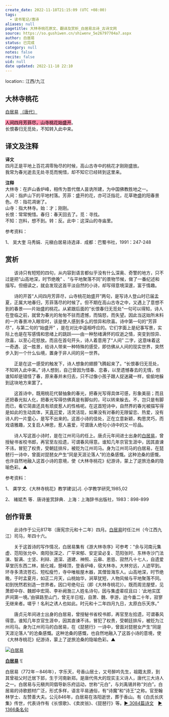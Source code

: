 ```yaml
---
create_date: 2022-11-18T21:15:09 (UTC +08:00)
tags:
  - 读书笔记/唐诗
aliases: null
pagetitle: 大林寺桃花原文、翻译及赏析_白居易古诗_古诗文网
source: https://so.gushiwen.cn/shiwenv_5e26797704a7.aspx
author: 白居易
status: 已完成
category: null
notes: false
recite: false
uid: null
date updated: 2022-11-18 22:10
---
```


location:: 江西/九江

## 大林寺桃花

[白居易](https://so.gushiwen.cn/authorv_85097dd0c645.aspx) [〔唐代〕](https://so.gushiwen.cn/shiwens/default.aspx?cstr=%e5%94%90%e4%bb%a3)

<mark style="background: #FF5582A6;">人间四月芳菲尽，山寺桃花始盛开</mark>。\
长恨春归无觅处，不知转入此中来。

## 译文及注释

**译文**\
四月正是平地上百花凋零殆尽的时候，高山古寺中的桃花才刚刚盛放。\
我常为春光逝去无处寻觅而惋惜，却不知它已经转到这里来。

**注释**\
大林寺：在庐山香炉峰，相传为晋代僧人昙诜所建，为中国佛教胜地之一。\
人间：指庐山下的平地村落。芳菲：盛开的花，亦可泛指花，花草艳盛的阳春景色。尽：指花凋谢了。\
山寺：指大林寺。始：才；刚刚。\
长恨：常常惋惜。春归：春天回去了。觅：寻找。\
不知：岂料，想不到。转：反。此中：这深山的寺庙里。

参考资料：

1、 吴大奎 马秀娟．元稹白居易诗选译．成都：巴蜀书社，1991：247-248

## 赏析

　　该诗只有短短的四句，从内容到语言都似乎没有什么深奥、奇警的地方，只不过是把“山高地深，时节绝晚” 、“与平地聚落不同”的景物节候，做了一番纪述和描写。但细读之，就会发现这首平淡自然的小诗，却写得意境深邃，富于情趣。

　　诗的开首“人间四月芳菲尽，山寺桃花始盛开”两句，是写诗人登山时已届孟夏，正属大地春归，芳菲落尽的时候了。但不期在高山古寺之中，又遇上了意想不到的春景——片始盛的桃花。从紧跟后面的“长恨春归无觅处”一句可以得知，诗人在登临之前，就曾为春光的匆匆不驻而遗憾，而恼怒，而失望。因此当这始所未料的一片春景冲入眼帘时，该是使人感到多么的惊异和欣喜。诗中第一句的“芳菲尽”，与第二句的“始盛开” ，是在对比中遥相呼应的。它们字面上是纪事写景，实际上也是在写感情和思绪上的跳跃——由一种愁绪满怀的叹逝之情，突变到惊异、欣喜，以至心花怒放。而且在首句开头，诗人着意用了“人间” 二字，这意味着这一奇遇、这一胜景，给诗人带来一种特殊的感受，即仿佛从人间的现实世界，突然步入到一个什么仙境，置身于非人间的另一世界。

　　正是在这一感受的触发下，诗人想象的翅膀飞腾起来了。“长恨春归无觅处，不知转入此中来。” 诗人想到，自己曾因为惜春、恋春，以至遗憾春去的无情，但谁知却是错怪了春，原来春并未归去，只不过像小孩子跟人捉迷藏一样，偷偷地躲到这块地方来罢了。

　　这首诗中，既用桃花代替抽象的春光，把春光写得具体可感，形象美丽；而且还把春光拟人化，把春光写得仿佛真是有脚似的，可以转来躲去。不，岂只是有脚而已，看它简直还具有顽皮惹人的性格呢。在这首短诗中，自然界的春光被描写得是如此的生动具体，天[真可](https://so.gushiwen.cn/authorv_6e1871a6775f.aspx)爱，活灵活现，如果没有对春的无限留恋、热爱，没有诗人的一片童心，是写不出来的。这首小诗的佳处，正在立意新颖，构思灵巧，而戏语雅趣，又复启人神思，惹人喜爱，可谓唐人绝句小诗中的又一珍品。

　　诗人写这首小诗时，是在江州司马的任上。唐贞元年间进士出身的[白居易](https://so.gushiwen.cn/authorv_85097dd0c645.aspx)，曾授秘书省校书郎，再官至左拾遗，可谓春风得意。谁知几年京官生涯中，因其直谏不讳，冒犯了权贵，受朝廷排斥，被贬为江州司马。身为江州司马的白居易，在琵琶行一诗中，曾面对琵琶女产生“同是天涯沦落人”的沧桑感慨。这种沧桑的感慨，也许自然地融入这首小诗的意境，使《大林寺桃花》纪游诗，蒙上了逆旅沧桑的隐喻色彩。▲

参考资料：

1、 龚学文.《大林寺桃花》教学建议[J]. 小学教学研究,1985,02

2、 褚斌杰 等．唐诗鉴赏辞典．上海：上海辞书出版社，1983：898-899

## 创作背景

　　此诗作于公元817年（唐宪宗元和十二年）四月。[白居易](https://so.gushiwen.cn/authorv_85097dd0c645.aspx)时任江州（今江西九江）司马，年四十六。

　　关于这首诗的写作情况，白居易集有《游大林寺序》可参考：“余与河南元集虚、范阳张允中、南阳张深之、广平宋郁、安定梁必复、范阳张时、东林寺沙门法演、智满、士坚、利辩、道深、道建、神照、云皋、恩慈、寂然凡十七人，自遗爱草堂历东西二林，抵化城，憩峰顶，登香炉峰，宿大林寺。大林穷远，人迹罕到。环寺多清流苍石、短松瘦竹，寺中唯板屋木器，其僧皆海东人。山高地深，时节绝晚，于时孟夏月，如正二月天，山桃始华，涧草犹短，人物风候与平地聚落不同。初到恍然若别造一世界者。因口号绝句云（即《大林寺桃花》）。既而周览屋壁，见萧郎中存、魏郎中宏简、李补阙渤三人姓名诗句，因与集虚辈叹且曰：‘此地实匡庐间第一境。’由驿路至山门，曾无半日程，自萧、魏、李游，迨今垂二十年，寂寥无继来者。嗟乎！名利之诱人也如此。时元和十二年四月九日，太原白乐天序。”

　　唐贞元年间进士出身的白居易，曾授秘书省校书郎，再官至左拾遗，可谓春风得意。谁知几年京官生涯中，因其直谏不讳，冒犯了权贵，受朝廷排斥，被贬为江州司马。身为江州司马的白居易，在《琵琶行》一诗中，曾面对琵琶女产生“同是天涯沦落人”的沧桑感慨。这种沧桑的感慨，也自然地融入了这首小诗的意境，使《大林寺桃花》纪游诗，蒙上了逆旅沧桑的隐喻色彩。▲

[![白居易](https://song.gushiwen.cn/authorImg/baijuyi.jpg)](https://so.gushiwen.cn/authorv_85097dd0c645.aspx)

[**白居易**](https://so.gushiwen.cn/authorv_85097dd0c645.aspx) ![

白居易（772年－846年），字乐天，号香山居士，又号醉吟先生，祖籍太原，到其曾祖父时迁居下邽，生于河南新郑。是唐代伟大的现实主义诗人，唐代三大诗人之一。白居易与元稹共同倡导新乐府运动，世称“元白”，与刘禹锡并称“刘白”。白居易的诗歌题材广泛，形式多样，语言平易通俗，有“诗魔”和“诗王”之称。官至翰林学士、左赞善大夫。公元846年，白居易在洛阳逝世，葬于香山。有《白氏长庆集》传世，代表诗作有《长恨歌》、《卖炭翁》、《琵琶行》等。[► 3084篇诗文](https://so.gushiwen.cn/shiwens/default.aspx?astr=%e7%99%bd%e5%b1%85%e6%98%93)　[► 1366条名句](https://so.gushiwen.cn/mingjus/default.aspx?astr=%e7%99%bd%e5%b1%85%e6%98%93)
